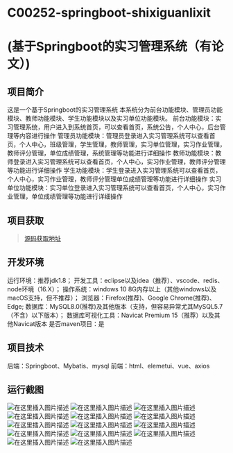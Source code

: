 # C00252-springboot-shixiguanlixit
# (基于Springboot的实习管理系统（有论文）)
## 项目简介
这是一个基于Springboot的实习管理系统
本系统分为前台功能模块、管理员功能模块、教师功能模块、学生功能模块以及实习单位功能模块。
前台功能模块：实习管理系统，用户进入到系统首页，可以查看首页，系统公告，个人中心，后台管理等内容进行操作
管理员功能模块：管理员登录进入实习管理系统可以查看首页，个人中心，班级管理，学生管理，教师管理，实习单位管理，实习作业管理，教师评分管理，单位成绩管理，系统管理等功能进行详细操作
教师功能模块：教师登录进入实习管理系统可以查看首页，个人中心，实习作业管理，教师评分管理等功能进行详细操作
学生功能模块：学生登录进入实习管理系统可以查看首页，个人中心，实习作业管理，教师评分管理单位成绩管理等功能进行详细操作
实习单位功能模块：实习单位登录进入实习管理系统可以查看首页，个人中心，实习作业管理，单位成绩管理等功能进行详细操作




## 项目获取
> [源码获取地址](http://www.manoncode.cn/details?id=249)

 
## 开发环境

运行环境：推荐jdk1.8；
开发工具：eclipse以及idea（推荐）、vscode、redis、node环境（16.X）；
操作系统：windows 10 8G内存以上（其他windows以及macOS支持，但不推荐）；
浏览器：Firefox(推荐)、Google Chrome(推荐)、Edge;
数据库：MySQL8.0(推荐)及其他版本（支持，但容易异常尤其MySQL5.7（不含）以下版本）；
数据库可视化工具：Navicat Premium 15（推荐）以及其他Navicat版本
是否maven项目：是

## 项目技术
 
后端：Springboot、Mybatis、mysql
前端：html、elemetui、vue、axios


## 运行截图
![在这里插入图片描述](https://img-blog.csdnimg.cn/direct/1a1310c79046488e82fee4476e17a37b.png#pic_center)
![在这里插入图片描述](https://img-blog.csdnimg.cn/direct/871a148982e8483da44091a84ce49539.png#pic_center)
![在这里插入图片描述](https://img-blog.csdnimg.cn/direct/b4465bd680eb4ed28b89a22bc89be369.png#pic_center)
![在这里插入图片描述](https://img-blog.csdnimg.cn/direct/ae148f7734f040248e0b9e9c236ad18b.png#pic_center)
![在这里插入图片描述](https://img-blog.csdnimg.cn/direct/8d9712e0e05f44ab808e6ca21e31fdde.png#pic_center)
![在这里插入图片描述](https://img-blog.csdnimg.cn/direct/a428dbb6b2694470953524f9f7344542.png#pic_center)
![在这里插入图片描述](https://img-blog.csdnimg.cn/direct/96838f5b52e6475589e0582dc8510d9a.png#pic_center)
![在这里插入图片描述](https://img-blog.csdnimg.cn/direct/929c0d5df5b14b80be21aac521ddb904.png#pic_center)
![在这里插入图片描述](https://img-blog.csdnimg.cn/direct/4c6dad0ef50b477084872119c5039edc.png#pic_center)
![在这里插入图片描述](https://img-blog.csdnimg.cn/direct/115b8a2c8e634af2ae4088a348da37d0.png#pic_center)
![在这里插入图片描述](https://img-blog.csdnimg.cn/direct/e4ba6d1944fd437d9fc04b8c79405670.png#pic_center)
![在这里插入图片描述](https://img-blog.csdnimg.cn/direct/60338c13496741aaac78d5baae2e1e86.png#pic_center)
![在这里插入图片描述](https://img-blog.csdnimg.cn/direct/fce037a087a6412f843fae6064969df3.png#pic_center)
![在这里插入图片描述](https://img-blog.csdnimg.cn/direct/2843147b94894c049fc9c618f9dd7979.png#pic_center)

